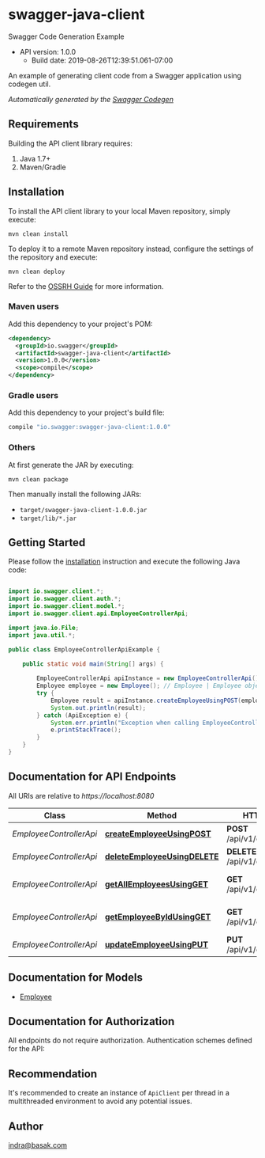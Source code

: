 # swagger-java-client

Swagger Code Generation Example
- API version: 1.0.0
  - Build date: 2019-08-26T12:39:51.061-07:00

An example of generating client code from a Swagger application using codegen util.


*Automatically generated by the [Swagger Codegen](https://github.com/swagger-api/swagger-codegen)*


## Requirements

Building the API client library requires:
1. Java 1.7+
2. Maven/Gradle

## Installation

To install the API client library to your local Maven repository, simply execute:

```shell
mvn clean install
```

To deploy it to a remote Maven repository instead, configure the settings of the repository and execute:

```shell
mvn clean deploy
```

Refer to the [OSSRH Guide](http://central.sonatype.org/pages/ossrh-guide.html) for more information.

### Maven users

Add this dependency to your project's POM:

```xml
<dependency>
  <groupId>io.swagger</groupId>
  <artifactId>swagger-java-client</artifactId>
  <version>1.0.0</version>
  <scope>compile</scope>
</dependency>
```

### Gradle users

Add this dependency to your project's build file:

```groovy
compile "io.swagger:swagger-java-client:1.0.0"
```

### Others

At first generate the JAR by executing:

```shell
mvn clean package
```

Then manually install the following JARs:

* `target/swagger-java-client-1.0.0.jar`
* `target/lib/*.jar`

## Getting Started

Please follow the [installation](#installation) instruction and execute the following Java code:

```java

import io.swagger.client.*;
import io.swagger.client.auth.*;
import io.swagger.client.model.*;
import io.swagger.client.api.EmployeeControllerApi;

import java.io.File;
import java.util.*;

public class EmployeeControllerApiExample {

    public static void main(String[] args) {
        
        EmployeeControllerApi apiInstance = new EmployeeControllerApi();
        Employee employee = new Employee(); // Employee | Employee object store in database table
        try {
            Employee result = apiInstance.createEmployeeUsingPOST(employee);
            System.out.println(result);
        } catch (ApiException e) {
            System.err.println("Exception when calling EmployeeControllerApi#createEmployeeUsingPOST");
            e.printStackTrace();
        }
    }
}

```

## Documentation for API Endpoints

All URIs are relative to *https://localhost:8080*

Class | Method | HTTP request | Description
------------ | ------------- | ------------- | -------------
*EmployeeControllerApi* | [**createEmployeeUsingPOST**](docs/EmployeeControllerApi.md#createEmployeeUsingPOST) | **POST** /api/v1/employees | Add an employee
*EmployeeControllerApi* | [**deleteEmployeeUsingDELETE**](docs/EmployeeControllerApi.md#deleteEmployeeUsingDELETE) | **DELETE** /api/v1/employees/{id} | Delete an employee
*EmployeeControllerApi* | [**getAllEmployeesUsingGET**](docs/EmployeeControllerApi.md#getAllEmployeesUsingGET) | **GET** /api/v1/employees | View a list of available employees
*EmployeeControllerApi* | [**getEmployeeByIdUsingGET**](docs/EmployeeControllerApi.md#getEmployeeByIdUsingGET) | **GET** /api/v1/employees/{id} | Get an employee by Id
*EmployeeControllerApi* | [**updateEmployeeUsingPUT**](docs/EmployeeControllerApi.md#updateEmployeeUsingPUT) | **PUT** /api/v1/employees/{id} | Update an employee


## Documentation for Models

 - [Employee](docs/Employee.md)


## Documentation for Authorization

All endpoints do not require authorization.
Authentication schemes defined for the API:

## Recommendation

It's recommended to create an instance of `ApiClient` per thread in a multithreaded environment to avoid any potential issues.

## Author

indra@basak.com

